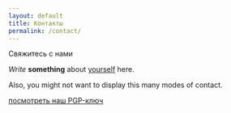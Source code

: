 ```yaml
---
layout: default
title: Контакты
permalink: /contact/
---
```

<p>Свяжитесь с нами</p>

<div id="NhhZEh4E" data-formid="e41575620527i9a" class="_Forms_generate"></div>

_Write_ **something** about [yourself](https://www.google.com/search?q=who+am+i) here.

Also, you might not want to display this many modes of contact.

[посмотреть наш PGP-ключ](/pgp)
